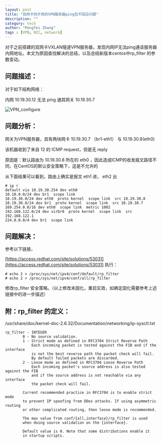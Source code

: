 ```yaml
---
layout: post
title: "双网卡同子网的VPN服务器ping包不回应问题"
description: ""
category: tech
author: "Pengfei Zhang"
tags : [VPN, NIC, network]
---
```


对于之前搭建的双网卡VXLAN隧道VPN服务器，发现内网IP无法ping通该服务器内网地址。本文为原因查找解决的总结，以及总结新版本centos中rp_filter 的参数变动。


## 问题描述：

对于如下结构网络：

内网 10.19.30.12 无法 ping 通其网关 10.19.30.7

![VPN_configure](https://github.com/ZionPF/Pictures/blob/master/inesa/vpn_feile_configure.jpg?raw=true)



## 问题分析：

网关为VPN服务器，具有两块网卡 10.19.30.7 （br1-eth1） 与 10.19.30.8(eth0)

该机器收到了来自 12 的 ICMP request，但是无 reply

原因是：默认路由为 10.19.30.8 所在的 eth0 ，因此造成ICMP的收发报文路径不同，在CentOS的默认安全策略下，这是不允许的

从下面结果可以看到，路由上确实是报文 eth1 进， eth2 出

    # ip r
    default via 10.19.30.254 dev eth0
    10.10.0.0/24 dev br1  scope link
    10.19.30.0/24 dev eth0  proto kernel  scope link  src 10.19.30.8
    10.19.30.0/24 dev br1  proto kernel  scope link  src 10.19.30.7
    169.254.0.0/16 dev eth0  scope link  metric 1002
    192.168.122.0/24 dev virbr0  proto kernel  scope link  src 192.168.122.1
    224.0.0.0/4 dev br1  scope link

## 问题解决：

参考以下链接，

[https://access.redhat.com/site/solutions/53031](https://access.redhat.com/site/solutions/53031)
执行：

    # echo 2 > /proc/sys/net/ipv4/conf/default/rp_filter
    # echo 2 > /proc/sys/net/ipv4/conf/all/rp_filter

修改rp_filter 安全策略。（以上修改未固化，重启实效，如确定固化需要参考上述链接中的进一步描述）

## 附：rp_filter 的定义：

/usr/share/doc/kernel-doc-2.6.32/Documentation/networking/ip-sysctl.txt

    rp_filter - INTEGER
            0 - No source validation.
            1 - Strict mode as defined in RFC3704 Strict Reverse Path 
                Each incoming packet is tested against the FIB and if the interface
                is not the best reverse path the packet check will fail.
                By default failed packets are discarded.
            2 - Loose mode as defined in RFC3704 Loose Reverse Path 
                Each incoming packet's source address is also tested against the FIB
                and if the source address is not reachable via any interface
                the packet check will fail.

            Current recommended practice in RFC3704 is to enable strict mode 
            to prevent IP spoofing from DDos attacks. If using asymmetric routing
            or other complicated routing, then loose mode is recommended.

            The max value from conf/{all,interface}/rp_filter is used 
            when doing source validation on the {interface}.

            Default value is 0. Note that some distributions enable it
            in startup scripts.
